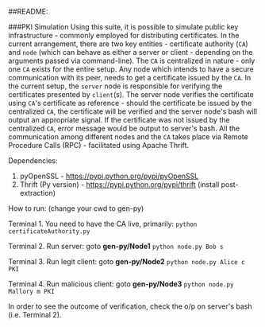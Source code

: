 ##README:

###PKI Simulation
Using this suite, it is possible to simulate public key infrastructure - commonly employed for distributing certificates. In the current arrangement, there are two key entities - certificate authority (`CA`) and `node` (which can behave as either a server or client - depending on the arguments passed via command-line). The `CA` is centralized in nature - only one `CA` exists for the entire setup. Any node which intends to have a secure communication with its peer, needs to get a certificate issued by the `CA`. In the current setup, the `server` node is responsible for verifying the certificates presented by `client`(s). The server node verifies the certificate using `CA`'s certificate as reference - should the certificate be issued by the centralized `CA`, the certificate will be verified and the server node's bash will output an appropriate signal. If the certificate was not issued by the centralized `CA`, error message would be output to server's bash. All the communication among different nodes and the `CA` takes place via Remote Procedure Calls (RPC) - facilitated using Apache Thrift. 

Dependencies:

1. pyOpenSSL - https://pypi.python.org/pypi/pyOpenSSL
2. Thrift (Py version) - https://pypi.python.org/pypi/thrift 
(install post-extraction)

How to run: (change your cwd to gen-py)

Terminal 1. You need to have the CA live, primarily: `python certificateAuthority.py`

Terminal 2. Run server: goto **gen-py/Node1**
`python node.py Bob s`

Terminal 3. Run legit client: goto **gen-py/Node2**
`python node.py Alice c PKI`

Terminal 4. Run malicious client: goto **gen-py/Node3**
`python node.py Mallory m PKI`

In order to see the outcome of verification, check the o/p on server's bash (i.e. Terminal 2).
